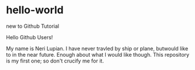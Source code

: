 # hello-world
new to Github Tutorial

Hello Github Users!

My name is Neri Lupian. I have never travled by ship or plane, butwould like to in the near future.
Enough about what I would like though. This repository is my first one; so don't crucify me for it.
